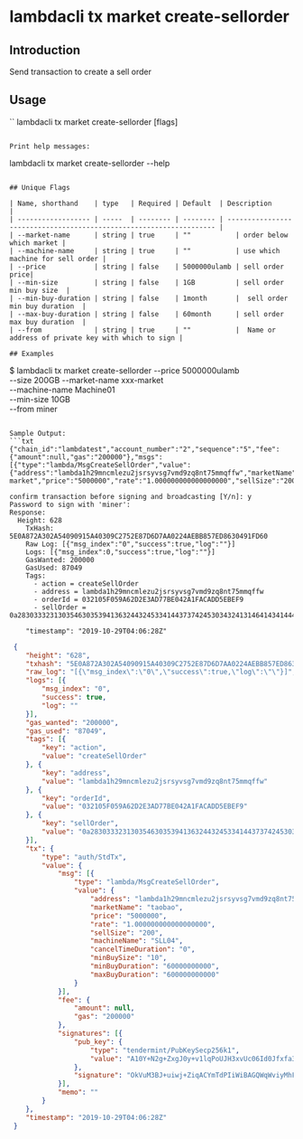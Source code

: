 # lambdacli tx market create-sellorder

## Introduction

Send transaction to create a sell order

## Usage

``
lambdacli tx market create-sellorder [flags]
```

Print help messages:
```
lambdacli tx market create-sellorder --help
```

## Unique Flags

| Name, shorthand    | type   | Required | Default  | Description                                                         |
| ------------------ | -----  | -------- | -------- | ------------------------------------------------------------------- |
| --market-name      | string | true     | ""           | order below which market | 
| --machine-name     | string | true     | ""           | use which machine for sell order |
| --price            | string | false    | 5000000ulamb | sell order price|
| --min-size         | string | false    | 1GB          | sell order min buy size  |
| --min-buy-duration | string | false    | 1month       |  sell order min buy duration  |
| --max-buy-duration | string | false    | 60month      | sell order max buy duration  | 
| --from             | string | true     | ""           |  Name or address of private key with which to sign |

## Examples

```
$ lambdacli tx market create-sellorder --price 5000000ulamb \
--size 200GB --market-name xxx-market \
--machine-name Machine01 \
--min-size 10GB \
 --from miner

```

Sample Output:
```txt
{"chain_id":"lambdatest","account_number":"2","sequence":"5","fee":{"amount":null,"gas":"200000"},"msgs":[{"type":"lambda/MsgCreateSellOrder","value":{"address":"lambda1h29mncmlezu2jsrsyvsg7vmd9zq8nt75mmqffw","marketName":"xxx-market","price":"5000000","rate":"1.000000000000000000","sellSize":"200","machineName":"SLL04","cancelTimeDuration":"0","minBuySize":"10","minBuyDuration":"2592000000000000","maxBuyDuration":"1555200000000000000"}}],"memo":""}

confirm transaction before signing and broadcasting [Y/n]: y
Password to sign with 'miner':
Response:
  Height: 628
    TxHash: 5E0A872A302A54090915A40309C2752E87D6D7AA0224AEBB857ED8630491FD60
    Raw Log: [{"msg_index":"0","success":true,"log":""}]
    Logs: [{"msg_index":0,"success":true,"log":""}]
    GasWanted: 200000
    GasUsed: 87049
    Tags: 
      - action = createSellOrder
      - address = lambda1h29mncmlezu2jsrsyvsg7vmd9zq8nt75mmqffw
      - orderId = 032105F059A62D2E3AD77BE042A1FACADD5EBEF9
      - sellOrder = 0a28303332313035463035394136324432453341443737424530343241314641434144443545424546391214ba8bb9e37fc8b8a9407023208f336d288079afd41a07353030303030302213313030303030303030303030303030303030302a130a05756c616d62120a3130303030303030303032033230303a033230304a0c08c4f5deed0510b0bc8a87035080c0e285e3685a1467860af5214d7ce482a026c9de976c6301a2a7c96205534c4c30346a0231307080b09dc2df017880e0a596bb11
      
    "timestamp": "2019-10-29T04:06:28Z"
```

```json
 {
 	"height": "628",
 	"txhash": "5E0A872A302A54090915A40309C2752E87D6D7AA0224AEBB857ED8630491FD60",
 	"raw_log": "[{\"msg_index\":\"0\",\"success\":true,\"log\":\"\"}]",
 	"logs": [{
 		"msg_index": "0",
 		"success": true,
 		"log": ""
 	}],
 	"gas_wanted": "200000",
 	"gas_used": "87049",
 	"tags": [{
 		"key": "action",
 		"value": "createSellOrder"
 	}, {
 		"key": "address",
 		"value": "lambda1h29mncmlezu2jsrsyvsg7vmd9zq8nt75mmqffw"
 	}, {
 		"key": "orderId",
 		"value": "032105F059A62D2E3AD77BE042A1FACADD5EBEF9"
 	}, {
 		"key": "sellOrder",
 		"value": "0a28303332313035463035394136324432453341443737424530343241314641434144443545424546391214ba8bb9e37fc8b8a9407023208f336d288079afd41a07353030303030302213313030303030303030303030303030303030302a130a05756c616d62120a3130303030303030303032033230303a033230304a0c08c4f5deed0510b0bc8a87035080c0e285e3685a1467860af5214d7ce482a026c9de976c6301a2a7c96205534c4c30346a0231307080b09dc2df017880e0a596bb11"
 	}],
 	"tx": {
 		"type": "auth/StdTx",
 		"value": {
 			"msg": [{
 				"type": "lambda/MsgCreateSellOrder",
 				"value": {
 					"address": "lambda1h29mncmlezu2jsrsyvsg7vmd9zq8nt75mmqffw",
 					"marketName": "taobao",
 					"price": "5000000",
 					"rate": "1.000000000000000000",
 					"sellSize": "200",
 					"machineName": "SLL04",
 					"cancelTimeDuration": "0",
 					"minBuySize": "10",
 					"minBuyDuration": "60000000000",
 					"maxBuyDuration": "600000000000"
 				}
 			}],
 			"fee": {
 				"amount": null,
 				"gas": "200000"
 			},
 			"signatures": [{
 				"pub_key": {
 					"type": "tendermint/PubKeySecp256k1",
 					"value": "A10Y+N2g+ZxgJ0y+v1lqPoUJH3xvUc06Id0Jfxfa38rM"
 				},
 				"signature": "OkVuM3BJ+uiwj+ZiqACYmTdPIiWiBAGQWqWviyMhFQMDFyHOUJf4otiZql0Xvr8tyEoGXEoGf17pR32EXeAE8w=="
 			}],
 			"memo": ""
 		}
 	},
 	"timestamp": "2019-10-29T04:06:28Z"
 }
```
